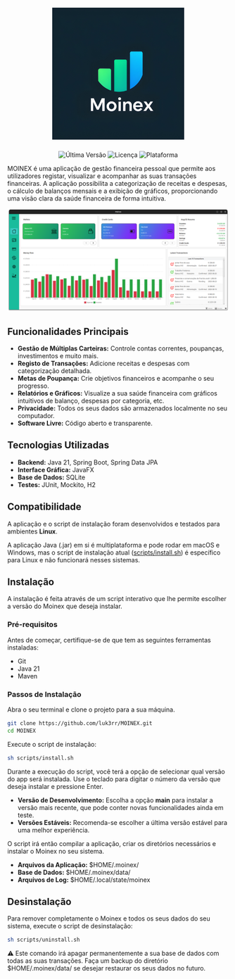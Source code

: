 <h1 align="center">
<br>
<img src="./img/icons/moinex-icon-2560.jpg" alt="Logótipo do Moinex" width="300">
<br>
</h1>

<p align="center">
<img src="https://img.shields.io/github/v/tag/luk3rr/MOINEX" alt="Última Versão">
<img src="https://img.shields.io/github/license/luk3rr/MOINEX" alt="Licença">
<img src="https://img.shields.io/badge/platform-Linux-lightgrey" alt="Plataforma">
</p>

MOINEX é uma aplicação de gestão financeira pessoal que permite aos utilizadores registar, visualizar e acompanhar as
suas transações financeiras. A aplicação possibilita a categorização de receitas e despesas, o cálculo de balanços
mensais e a exibição de gráficos, proporcionando uma visão clara da saúde financeira de forma intuitiva.

![Main Screen](./docs/img/screenshots/home.png)

## Funcionalidades Principais

- **Gestão de Múltiplas Carteiras:** Controle contas correntes, poupanças, investimentos e muito mais.
- **Registo de Transações:** Adicione receitas e despesas com categorização detalhada.
- **Metas de Poupança:** Crie objetivos financeiros e acompanhe o seu progresso.
- **Relatórios e Gráficos:** Visualize a sua saúde financeira com gráficos intuitivos de balanço, despesas por categoria,
  etc.
- **Privacidade:** Todos os seus dados são armazenados localmente no seu computador.
- **Software Livre:** Código aberto e transparente.

## Tecnologias Utilizadas

- **Backend:** Java 21, Spring Boot, Spring Data JPA
- **Interface Gráfica:** JavaFX
- **Base de Dados:** SQLite
- **Testes:** JUnit, Mockito, H2

## Compatibilidade

A aplicação e o script de instalação foram desenvolvidos e testados para ambientes **Linux**.

A aplicação Java (.jar) em si é multiplataforma e pode rodar em macOS e Windows, mas o script de
instalação atual ([scripts/install.sh](https://github.com/luk3rr/MOINEX/blob/main/scripts/install.sh)) é específico para Linux e não funcionará nesses sistemas.

## Instalação

A instalação é feita através de um script interativo que lhe permite escolher a versão do Moinex que deseja instalar.

### Pré-requisitos

Antes de começar, certifique-se de que tem as seguintes ferramentas instaladas:

- Git
- Java 21
- Maven

### Passos de Instalação

Abra o seu terminal e clone o projeto para a sua máquina.

```bash
git clone https://github.com/luk3rr/MOINEX.git
cd MOINEX
```

Execute o script de instalação:

```bash
sh scripts/install.sh
```

Durante a execução do script, você terá a opção de selecionar qual versão do app será instalada.
Use o teclado para digitar o número da versão que deseja instalar e pressione Enter.

- **Versão de Desenvolvimento:** Escolha a opção **main** para instalar a versão mais recente, que pode conter novas
  funcionalidades ainda em teste.
- **Versões Estáveis:** Recomenda-se escolher a última versão estável para uma melhor experiência.

O script irá então compilar a aplicação, criar os diretórios necessários e instalar o Moinex no seu sistema.

- **Arquivos da Aplicação:** $HOME/.moinex/
- **Base de Dados:** $HOME/.moinex/data/
- **Arquivos de Log:** $HOME/.local/state/moinex

## Desinstalação

Para remover completamente o Moinex e todos os seus dados do seu sistema, execute o script de desinstalação:

```bash
sh scripts/uninstall.sh
```

:warning: Este comando irá apagar permanentemente a sua base de dados com todas as suas transações. Faça um backup do
diretório $HOME/.moinex/data/ se desejar restaurar os seus dados no futuro.